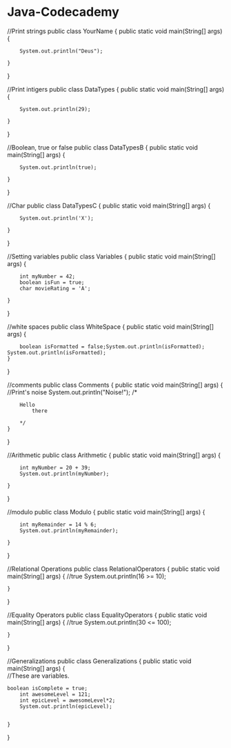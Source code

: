 # Java-Codecademy

//Print strings
public class YourName {
	public static void main(String[] args) {

		System.out.println("Deus");

	}
}

//Print intigers
public class DataTypes {
	public static void main(String[] args) {

		System.out.println(29);

	}
}

//Boolean, true or false
public class DataTypesB {
	public static void main(String[] args) {

		System.out.println(true);

	}
}

//Char
public class DataTypesC {
	public static void main(String[] args) {

		System.out.println('X');

	}
}

//Setting variables
public class Variables {
	public static void main(String[] args) {

		int myNumber = 42;
		boolean isFun = true; 
		char movieRating = 'A'; 

	}
}

//white spaces
public class WhiteSpace {
	public static void main(String[] args) {

		boolean isFormatted = false;System.out.println(isFormatted);
	System.out.println(isFormatted);
	}
}

//comments
public class Comments {
	public static void main(String[] args) {
		//Print's noise
		System.out.println("Noise!");
		/*

    	Hello
			there

		*/
	}
}

//Arithmetic
public class Arithmetic {
	public static void main(String[] args) {

		int myNumber = 20 + 39;
		System.out.println(myNumber);

	}
}

//modulo
public class Modulo {
	public static void main(String[] args) {

		int myRemainder = 14 % 6;
		System.out.println(myRemainder);

	}
} 

//Relational Operations
public class RelationalOperators {
	public static void main(String[] args) {
    //true
		System.out.println(16 >= 10);

	}
}

//Equality Operators
public class EqualityOperators {
	public static void main(String[] args) {
    //true
		System.out.println(30 <= 100);

	}
}

//Generalizations
public class Generalizations {
	public static void main(String[] args) {		
    //These are variables.

    boolean isComplete = true;
		int awesomeLevel = 121;
		int epicLevel = awesomeLevel*2;		
		System.out.println(epicLevel);
		

	}
}
